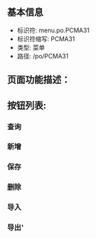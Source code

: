 
## 基本信息

- 标识符: menu.po.PCMA31
- 标识符缩写: PCMA31
- 类型: 菜单
- 路径: /po/PCMA31

## 页面功能描述：





## 按钮列表:


### 查询



### 新增



### 保存



### 删除



### 导入



### 导出'


